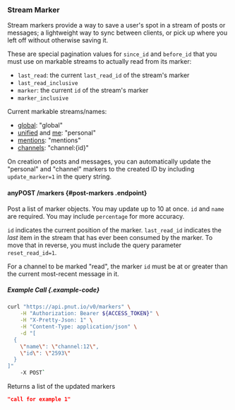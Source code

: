 ### Stream Marker

Stream markers provide a way to save a user's spot in a stream of posts or messages; a lightweight way to sync between clients, or pick up where you left off without otherwise saving it.
    
These are special pagination values for `since_id` and `before_id` that you must use on markable streams to actually read from its marker:
    
* `last_read`: the current `last_read_id` of the stream's marker
* `last_read_inclusive`
* `marker`: the current `id` of the stream's marker
* `marker_inclusive`
    
Current markable streams/names:

* [global](posts/streams#get-posts-streams-global): "global"
* [unified](posts/streams#get-posts-streams-unified) and [me](posts/streams#get-posts-streams-me): "personal"
* [mentions](posts/streams#get-users-id-mentions): "mentions"
* [channels](channels/lookup#get-channels-id): "channel:{id}"
    
On creation of posts and messages, you can automatically update the "personal" and "channel" markers to the created ID by including `update_marker=1` in the query string.
    
    
#### <span class="endpoint-meta"><i class="fas fa-lock"></i> any</span><span class="method method-post">POST</span> /markers [<i class="fas fa-paragraph"></i>](#post-markers) {#post-markers .endpoint}

Post a list of marker objects. You may update up to 10 at once. `id` and `name` are required. You may include `percentage` for more accuracy.
    
`id` indicates the current position of the marker. `last_read_id` indicates the *last* item in the stream that has ever been consumed by the marker. To move that in reverse, you must include the query parameter `reset_read_id=1`.
    
For a channel to be marked "read", the marker `id` must be at or greater than the current most-recent message in it.
    
##### Example Call {.example-code}
        
```bash
curl "https://api.pnut.io/v0/markers" \
    -H "Authorization: Bearer ${ACCESS_TOKEN}" \
    -H "X-Pretty-Json: 1" \
    -H "Content-Type: application/json" \
    -d "[
  {
    \"name\": \"channel:12\",
    \"id\": \"2593\"
  }
]"
    -X POST`
```
    
Returns a list of the updated markers
        
```json
"call for example 1"
```